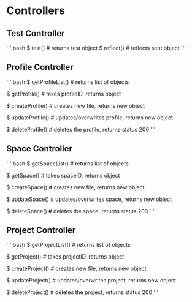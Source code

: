 # Controllers

## Test Controller

''' bash
$ test() # returns test object
$ reflect() # reflects sent object
'''

## Profile Controller

''' bash
\$ getProfileList() # returns list of objects

\$ getProfile() # takes profileID, returns object

\$ createProfile() # creates new file, returns new object

\$ updateProfile() # updates/overwrites profile, returns new object

\$ deleteProfile() # deletes the profile, returns status 200
'''

## Space Controller

''' bash
\$ getSpaceList() # returns list of objects

\$ getSpace() # takes spaceID, returns object

\$ createSpace() # creates new file, returns new object

\$ updateSpace() # updates/overwrites space, returns new object

\$ deleteSpace() # deletes the space, returns status 200
'''

## Project Controller

''' bash
\$ getProjectList() # returns list of objects

\$ getProject() # takes projectID, returns object

\$ createProject() # creates new file, returns new object

\$ updateProject() # updates/overwrites project, returns new object

\$ deleteProject() # deletes the project, returns status 200
'''
